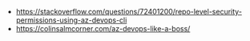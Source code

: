 - https://stackoverflow.com/questions/72401200/repo-level-security-permissions-using-az-devops-cli
- https://colinsalmcorner.com/az-devops-like-a-boss/
